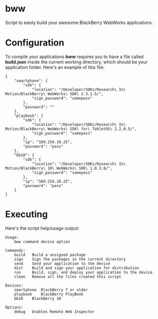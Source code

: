 # bww

Script to easily build your awesome BlackBerry WebWorks applications.

# Configuration

To compile your applications **bww** requires you to have a file called **build.json** inside the current working directory, which should be your application folder. Here's an example of this file:

    {
        "smartphone": {
            "sdk": {
                "location": "/Developer/SDKs/Research\ In\ Motion/BlackBerry\ WebWorks\ SDK\ 2.3.1.5/",
                "sign_password": "somepass"
            },
            "password": ""
        },
        "playbook": {
            "sdk": {
                "location": "/Developer/SDKs/Research\ In\ Motion/BlackBerry\ WebWorks\ SDK\ for\ TabletOS\ 2.2.0.5/",
                "sign_password": "somepass"
            },
            "ip": "169.254.10.25",
            "password": "pass"
        },
        "bb10": {
            "sdk": {
                "location": "/Developer/SDKs/Research\ In\ Motion/BlackBerry\ 10\ WebWorks\ SDK\ 1.0.3.8/",
                "sign_password": "somepass"
            },
            "ip": "169.254.10.25",
            "password": "pass"
        }
    }

# Executing

Here's the script help/usage output:

    Usage:
        bww command device option

    Commands:
        build	Build a unsigned package
        sign	Sign the packages in the current directory
        send	Send your application to the device
        dist	Build and sign your application for distribution
        run		Build, sign, and deploy your application to the device
        clean	Remove all the files created this script

    Devices:
        smartphone	BlackBerry 7 or older
        playbook	BlackBerry PlayBook
        bb10	BlackBerry 10

    Options:
        debug	Enables Remote Web Inspector
